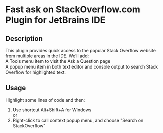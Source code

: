 # Fast ask on StackOverflow.com Plugin for JetBrains IDE  
## Description  
This plugin provides quick access to the popular Stack Overflow website from multiple areas in the IDE. We’ll add:  
A Tools menu item to visit the Ask a Question page  
A popup menu item in both text editor and console output to search Stack Overflow for highlighted text.  
## Usage  
Highlight some lines of code and then:  
1. Use shortcut Alt+Shift+A for Windows  
   or  
2. Right-click to call context popup menu, and choose "Search on StackOverflow"

